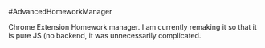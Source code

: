 #AdvancedHomeworkManager

Chrome Extension Homework manager. I am currently remaking it so that it is pure JS (no backend, it was unnecessarily complicated. 
